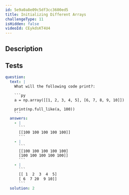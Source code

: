 ```yaml
---
id: 5e9a0a8e09c5df3cc3600ed5
title: Initializing Different Arrays
challengeType: 11
isHidden: false
videoId: CEykdsKT4U4
---
```


## Description
<section id='description'>
</section>

## Tests
<section id='tests'>

```yml
question:
  text: |
    What will the following code print?:

    ```py
    a = np.array([[1, 2, 3, 4, 5], [6, 7, 8, 9, 10]])

    print(np.full_like(a, 100))
    ```
  answers:
    - |
      ```
      [[100 100 100 100 100]]
      ```
    - |
      ```
      [[100 100 100 100 100]
      [100 100 100 100 100]]
      ```
    - |
      ```
      [[ 1  2  3  4  5]
      [ 6  7 20  9 10]]
      ```
  solution: 2
```

</section>

